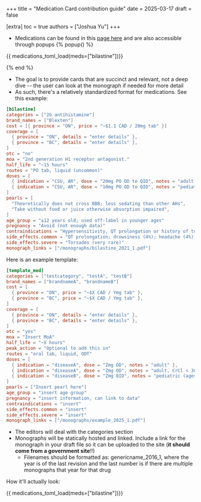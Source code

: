 +++
title = "Medication Card contribution guide"
date = 2025-03-17
draft = false

[extra]
toc = true
authors = ["Joshua Yu"]
+++

- Medications can be found in this [page here](/medications/) and are also accessible through popups {% popup() %}

{{ medications_toml_load(meds=["bilastine"])}}

{% end %}

- The goal is to provide cards that are succinct and relevant, not a deep dive -- the user can look at the monograph if needed for more detail
- As such, there's a relatively standardized format for medications. See this example:

```toml
[bilastine]
categories = ["2G antihistamine"]
brand_names = ["Blexten"]
cost = [{ province = "ON", price = "~$1.1 CAD / 20mg tab" }]
coverage = [
  { province = "ON", details = "enter details" },
  { province = "BC", details = "enter details" },
]
otc = "no"
moa = "2nd generation H1 receptor antagonist."
half_life = "~15 hours"
routes = "PO tab, liquid (uncommon)"
doses = [
  { indication = "CSU, AR", dose = "20mg PO OD to QID", notes = "adult dosing" },
  { indication = "CSU, AR", dose = "10mg PO OD to QID", notes = "pediatric dosing" },
]
pearls = [
  "Theoretically does not cross BBB; less sedating than other AHs",
  "Take without food or juice otherwise absorption impaired",
]
age_group = "≥12 years old; used off-label in younger ages"
pregnancy = "Avoid (not enough data)"
contraindications = "Hypersensitivity, QT prolongation or history of torsades"
side_effects.common = "QT prolongation; drowsiness (4%); headache (4%). For reference, drowisness/headache had a 2% incidence rate in placebo arm"
side_effects.severe = "Torsades (very rare)"
monograph_links = ["/monographs/bilastine_2021_1.pdf"]
```

Here is an example template:

```toml
[template_med]
categories = ["testcategory", "testA", "testB"]
brand_names = ["brandnameA", "brandnameB"]
cost = [
  { province = "ON", price = "~$X CAD / Ymg tab" },
  { province = "BC", price = "~$X CAD / Ymg tab" },
]
coverage = [
  { province = "ON", details = "enter details" },
  { province = "BC", details = "enter details" },
]
otc = "yes"
moa = "Insert MoA"
half_life = "~X hours"
peak_action = "Optional to add this in"
routes = "oral tab, liquid, ODT"
doses = [
  { indication = "diseaseA", dose = "Zmg OD", notes = "adult" },
  { indication = "diseaseA", dose = "Zmg OD", notes = "adult, CrCl < 30" },
  { indication = "diseaseB", dose = "Zmg BID", notes = "pediatric (ages X-Y)" },
]
pearls = ["Insert pearl here"]
age_group = "insert age group"
pregnancy = "insert information, can link to data"
contraindications = "insert"
side_effects.common = "insert"
side_effects.severe = "insert"
monograph_links = ["/monographs/example_2025_1.pdf"]
```

- The editors will deal with the categories section
- Monographs will be statically hosted and linked. Include a link for the monograph in your draft file so it can be uploaded to the site (**it should come from a government site**!!)
  - Filenames should be formatted as: genericname_2016_1, where the year is of the last revision and the last number is if there are multiple monographs that year for that drug

How it'll actually look:

{{ medications_toml_load(meds=["bilastine"])}}

<script src="/js/popup.js"></script>
